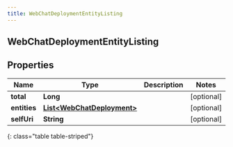 ```yaml
---
title: WebChatDeploymentEntityListing
---
```


## WebChatDeploymentEntityListing

## Properties

| Name         | Type                                                                           | Description | Notes      |
| ------------ | ------------------------------------------------------------------------------ | ----------- | ---------- |
| **total**    | <!----><!---->**Long**<!---->                                                  |             | [optional] |
| **entities** | <!----><!---->[**List&lt;WebChatDeployment&gt;**](WebChatDeployment.md)<!----> |             | [optional] |
| **selfUri**  | <!----><!---->**String**<!---->                                                |             | [optional] |

{: class="table table-striped"}
